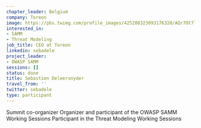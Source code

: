 ```yaml
---
chapter_leader: Belgium
company: Toreon
image: https://pbs.twimg.com/profile_images/425208323093176320/AQr7Ot7l_400x400.png
interested_in:
- SAMM
- Threat Modeling
job_title: CEO at Toreon
linkedin: sebadele
project_leader:
- OWASP SAMM
sessions: []
status: done
title: Sebastien Deleersnyder
travel_from: ''
twitter: sebadele
type: participant
---
```


Summit co-organizer
Organizer and participant of the OWASP SAMM Working Sessions
Participant in the Threat Modeling Working Sessions